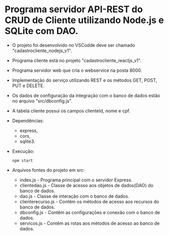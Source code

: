 # Programa servidor API-REST do CRUD de Cliente utilizando Node.js e SQLite com DAO.

- O projeto foi desenvolvido no VSCodde deve ser chamado "cadastrocliente_nodejs_v1".
- Programa cliente está no projeto "cadastrocliente_reactjs_v1".
- Programa servidor web que cria o webservice na posta 8000.
- Implementação do serviço utilizando REST e os métodos GET, POST, PUT e DELETE.
- Os dados de configuração da integração com o banco de dados estão no arquivo "src/dbconfig.js".
- A tabela cliente possui os campos clienteId, nome e cpf.

- Dependências:    
    - express,
    - cors,
    - sqlite3.

- Execução:    
   <pre><code>npm start</code></pre>

- Arquivos fontes do projeto em src:
    - index.js - Programa principal com o servidor Express.
    - clientedao.js - Classe de acesso aos objetos de dados(DAO) do banco de dados.
    - dao.js - Classe de interação com o banco de dados.
    - clienterecurso.js - Contêm os métodos de acesso aos recursos do banco de dados.
    - dbconfig.js - Contêm as configurações e conexão com o banco de dados.
    - servicos.js - Contêm as rotas aos métodos de acesso ao banco de dados.